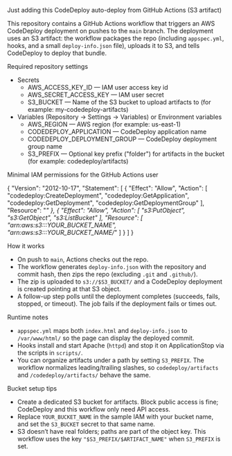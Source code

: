 Just adding this
CodeDeploy auto-deploy from GitHub Actions (S3 artifact)

This repository contains a GitHub Actions workflow that triggers an AWS CodeDeploy deployment on pushes to the `main` branch. The deployment uses an S3 artifact: the workflow packages the repo (including `appspec.yml`, hooks, and a small `deploy-info.json` file), uploads it to S3, and tells CodeDeploy to deploy that bundle.

Required repository settings
- Secrets
  - AWS_ACCESS_KEY_ID — IAM user access key id
  - AWS_SECRET_ACCESS_KEY — IAM user secret
  - S3_BUCKET — Name of the S3 bucket to upload artifacts to (for example: my-codedeploy-artifacts)
- Variables (Repository → Settings → Variables) or Environment variables
  - AWS_REGION — AWS region (for example: us-east-1)
  - CODEDEPLOY_APPLICATION — CodeDeploy application name
  - CODEDEPLOY_DEPLOYMENT_GROUP — CodeDeploy deployment group name
  - S3_PREFIX — Optional key prefix ("folder") for artifacts in the bucket (for example: codedeploy/artifacts)

Minimal IAM permissions for the GitHub Actions user

{
  "Version": "2012-10-17",
  "Statement": [
    {
      "Effect": "Allow",
      "Action": [
        "codedeploy:CreateDeployment",
        "codedeploy:GetApplication",
        "codedeploy:GetDeployment",
        "codedeploy:GetDeploymentGroup"
      ],
      "Resource": "*"
    },
    {
      "Effect": "Allow",
      "Action": [
        "s3:PutObject",
        "s3:GetObject",
        "s3:ListBucket"
      ],
      "Resource": [
        "arn:aws:s3:::YOUR_BUCKET_NAME",
        "arn:aws:s3:::YOUR_BUCKET_NAME/*"
      ]
    }
  ]
}

How it works
- On push to `main`, Actions checks out the repo.
- The workflow generates `deploy-info.json` with the repository and commit hash, then zips the repo (excluding `.git` and `.github/`).
- The zip is uploaded to `s3://$S3_BUCKET/` and a CodeDeploy deployment is created pointing at that S3 object.
- A follow-up step polls until the deployment completes (succeeds, fails, stopped, or timeout). The job fails if the deployment fails or times out.

Runtime notes
- `appspec.yml` maps both `index.html` and `deploy-info.json` to `/var/www/html/` so the page can display the deployed commit.
- Hooks install and start Apache (`httpd`) and stop it on ApplicationStop via the scripts in `scripts/`.
 - You can organize artifacts under a path by setting `S3_PREFIX`. The workflow normalizes leading/trailing slashes, so `codedeploy/artifacts` and `/codedeploy/artifacts/` behave the same.

Bucket setup tips
- Create a dedicated S3 bucket for artifacts. Block public access is fine; CodeDeploy and this workflow only need API access.
- Replace `YOUR_BUCKET_NAME` in the sample IAM with your bucket name, and set the `S3_BUCKET` secret to that same name.
 - S3 doesn’t have real folders; paths are part of the object key. This workflow uses the key `"$S3_PREFIX/$ARTIFACT_NAME"` when `S3_PREFIX` is set.
